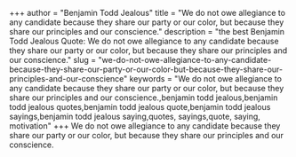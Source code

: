 +++
author = "Benjamin Todd Jealous"
title = "We do not owe allegiance to any candidate because they share our party or our color, but because they share our principles and our conscience."
description = "the best Benjamin Todd Jealous Quote: We do not owe allegiance to any candidate because they share our party or our color, but because they share our principles and our conscience."
slug = "we-do-not-owe-allegiance-to-any-candidate-because-they-share-our-party-or-our-color-but-because-they-share-our-principles-and-our-conscience"
keywords = "We do not owe allegiance to any candidate because they share our party or our color, but because they share our principles and our conscience.,benjamin todd jealous,benjamin todd jealous quotes,benjamin todd jealous quote,benjamin todd jealous sayings,benjamin todd jealous saying,quotes, sayings,quote, saying, motivation"
+++
We do not owe allegiance to any candidate because they share our party or our color, but because they share our principles and our conscience.
